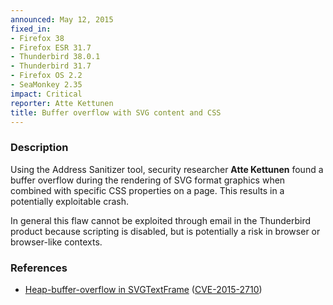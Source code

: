 ```yaml
---
announced: May 12, 2015
fixed_in:
- Firefox 38
- Firefox ESR 31.7
- Thunderbird 38.0.1
- Thunderbird 31.7
- Firefox OS 2.2
- SeaMonkey 2.35
impact: Critical
reporter: Atte Kettunen
title: Buffer overflow with SVG content and CSS
---
```


<h3>Description</h3>

<p>Using the Address Sanitizer tool, security researcher <strong>Atte
Kettunen</strong> found a buffer overflow during the rendering of SVG format
graphics when combined with specific CSS properties on a page. This results in a
potentially exploitable crash.
</p>

<p class="note">In general this flaw cannot be exploited through email in the
Thunderbird product because scripting is disabled, but is potentially a risk in
browser or browser-like contexts.</p>

<h3>References</h3>

<ul>
  <li><a href="https://bugzilla.mozilla.org/show_bug.cgi?id=1149542">
       Heap-buffer-overflow in SVGTextFrame</a>
(<a href="http://cve.mitre.org/cgi-bin/cvename.cgi?name=CVE-2015-2710"
class="ex-ref">CVE-2015-2710</a>)</li>
</ul>



